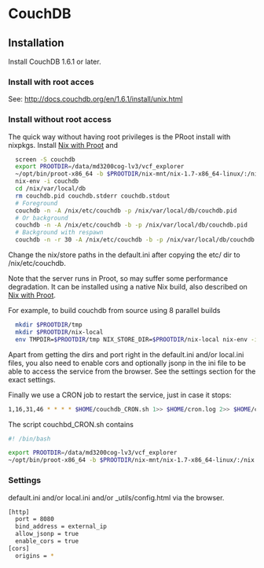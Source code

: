# CouchDB

## Installation

Install CouchDB 1.6.1 or later. 

### Install with root acces
See: http://docs.couchdb.org/en/1.6.1/install/unix.html

### Install without root access

The quick way without having root privileges is the PRoot install with nixpkgs. Install [Nix with
Proot](https://nixos.org/wiki/How_to_install_nix_in_home_%28on_another_distribution%29)
and

```sh
  screen -S couchdb
  export PROOTDIR=/data/md3200cog-lv3/vcf_explorer
  ~/opt/bin/proot-x86_64 -b $PROOTDIR/nix-mnt/nix-1.7-x86_64-linux/:/nix
  nix-env -i couchdb
  cd /nix/var/local/db
  rm couchdb.pid couchdb.stderr couchdb.stdout
  # Foreground
  couchdb -n -A /nix/etc/couchdb -p /nix/var/local/db/couchdb.pid
  # Or background
  couchdb -n -A /nix/etc/couchdb -b -p /nix/var/local/db/couchdb.pid
  # Background with respawn
  couchdb -n -r 30 -A /nix/etc/couchdb -b -p /nix/var/local/db/couchdb.pid
```

Change the nix/store paths in the default.ini after copying the etc/ dir to
/nix/etc/couchdb.

Note that the server runs in Proot, so may suffer some performance degradation. It
can be installed using a native Nix build, also described on
[Nix with
Proot](https://nixos.org/wiki/How_to_install_nix_in_home_%28on_another_distribution%29).

For example, to build couchdb from source using 8 parallel builds

```sh
  mkdir $PROOTDIR/tmp
  mkdir $PROOTDIR/nix-local
  env TMPDIR=$PROOTDIR/tmp NIX_STORE_DIR=$PROOTDIR/nix-local nix-env -i couchdb -j 8
```

Apart from getting the dirs and port right in the default.ini and/or local.ini
files, you also need to enable cors and optionally jsonp in the ini file to
be able to access the service from the browser. See the settings section for the exact settings. 

Finally we use a CRON job to restart the service, just in case it stops:

```sh
1,16,31,46 * * * * $HOME/couchdb_CRON.sh 1>> $HOME/cron.log 2>> $HOME/cron.err &
```

The script couchbd_CRON.sh contains

```sh
#! /bin/bash

export PROOTDIR=/data/md3200cog-lv3/vcf_explorer
~/opt/bin/proot-x86_64 -b $PROOTDIR/nix-mnt/nix-1.7-x86_64-linux/:/nix $HOME/.nix-profile/bin/couchdb -n -r 30 -A /nix/etc/couchdb -b -p /nix/var/local/db/couchdb.pid
```

### Settings
default.ini and/or local.ini and/or _utils/config.html via the browser.
```sh
[http]
  port = 8080
  bind_address = external_ip
  allow_jsonp = true
  enable_cors = true
[cors]
  origins = *
```
